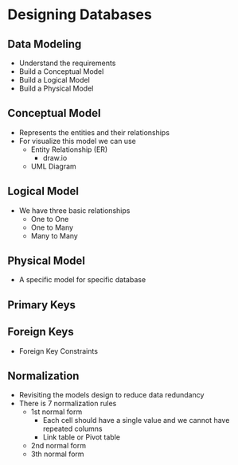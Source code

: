 # Designing Databases

## Data Modeling

- Understand the requirements
- Build a Conceptual Model
- Build a Logical Model
- Build a Physical Model

## Conceptual Model

- Represents the entities and their relationships
- For visualize this model we can use
    - Entity Relationship (ER)
        - draw.io
    - UML Diagram

## Logical Model

- We have three basic relationships
    - One to One
    - One to Many
    - Many to Many

## Physical Model

- A specific model for specific database

## Primary Keys

## Foreign Keys

- Foreign Key Constraints

## Normalization

- Revisiting the models design to reduce data redundancy
- There is 7 normalization rules
    - 1st normal form
        - Each cell should have a single value and we cannot have repeated columns
        - Link table or Pivot table
    - 2nd normal form
    - 3th normal form
